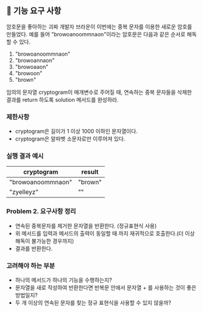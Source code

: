 ## 🚀 기능 요구 사항

암호문을 좋아하는 괴짜 개발자 브라운이 이번에는 중복 문자를 이용한 새로운 암호를 만들었다. 예를 들어 "browoanoommnaon"이라는 암호문은 다음과 같은 순서로 해독할 수 있다.

1. "browoanoommnaon"
2. "browoannaon"
3. "browoaaon"
4. "browoon"
5. "brown"

임의의 문자열 cryptogram이 매개변수로 주어질 때, 연속하는 중복 문자들을 삭제한 결과를 return 하도록 solution 메서드를 완성하라.

### 제한사항

- cryptogram은 길이가 1 이상 1000 이하인 문자열이다.
- cryptogram은 알파벳 소문자로만 이루어져 있다.

### 실행 결과 예시

| cryptogram | result |
| --- | --- |
| "browoanoommnaon" | "brown" |
| "zyelleyz" | "" |

### Problem 2. 요구사항 정리

- 연속된 중복문자를 제거한 문자열을 반환한다. (정규표현식 사용)
- 위 메서드를 입력과 메서드의 출력이 동일할 때 까지 재귀적으로 호출한다.(더 이상 해독이 불가능한 경우까지)
- 결과를 반환한다.

### 고려해야 하는 부분

- 하나의 메서드가 하나의 기능을 수행하는지?
- 문자열을 새로 작성하여 반환한다면 반복문 안에서 문자열 + 를 사용하는 것이 좋은 방법일지?
- 두 개 이상의 연속된 문자를 찾는 정규 표현식을 사용할 수 있지 않을까?

